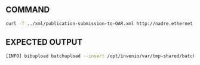 ## COMMAND
```bash
curl -T ../xml/publication-submission-to-OAR.xml http://nadre.ethernet.edu.et/batchuploader/robotupload/insert -A invenio_webupload -H "Content-Type: application/marcxml+xml"
```

## EXPECTED OUTPUT
```bash
[INFO] bibupload batchupload --insert /opt/invenio/var/tmp-shared/batchupload_20161122(...)
```
